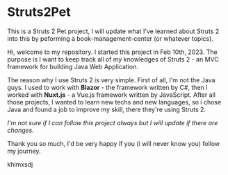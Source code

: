 # Struts2Pet
 This is a Struts 2 Pet project, I will update what I've learned about Struts 2 into this by peforming a book-management-center (or whatever topics).

Hi, welcome to my repository. I started this project in Feb 10th, 2023. The purpose is I want to keep track all of my knowledges of Struts 2 - an MVC framework for building Java Web Application.

The reason why I use Struts 2 is very simple. First of all, I'm not the Java guys. I used to work with **Blazor** - the framework written by C#, then I worked with **Nuxt.js** - a Vue.js framework written by JavaScript. After all those projects, I wanted to learn new techs and new languages, so i chose Java and found a job to improve my skill, there they're using Struts 2.

*I'm not sure if I can follow this project always but I will update if there are changes.*

Thank you so much, I'd be very happy if you (i will never know you) follow my journey.



khimxsdj
